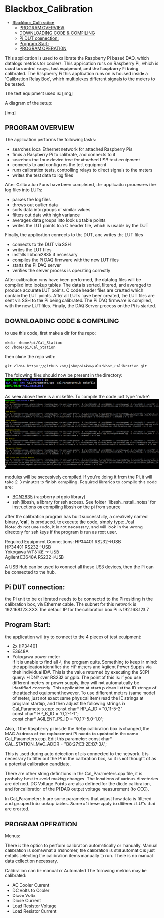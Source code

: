 # Blackbox_Calibration

- [Blackbox_Calibration](#blackbox_calibration)
  - [PROGRAM OVERVIEW](#program-overview)
  - [DOWNLOADING CODE & COMPILING](#downloading-code--compiling)
  - [Pi DUT connection:](#pi-dut-connection)
  - [Program Start:](#program-start)
  - [PROGRAM OPERATION](#program-operation)

This application is used to calibrate the Raspberry Pi based DAQ, which datalogs metrics for coolers. This application runs on Raspberry Pi, which is used to control relays, test equipment, and the Raspberry Pi being calibrated. The Raspberry Pi this application runs on is housed inside a 'Calibration Relay Box', which multiplexes different signals to the meters to be tested. 

The test equipment used is:
[img]




A diagram of the setup:

[img]


## PROGRAM OVERVIEW

The application performs the following tasks:
  - searches local Ethernet network for attached Raspberry Pis
  - finds a Raspberry Pi to calibrate, and connects to it
  - searches the linux device tree for attached USB test equipment
  - connects to and configures the test equipment
  - runs calibration tests, controlling relays to direct signals to the meters
  - writes the test data to log files
  
After Calibration Runs have been completed, the application processes the log files into LUTs:
  - parses the log files
  - throws out outlier data
  - sorts data into groups of similar values
  - filters out data with high variance
  - averages data groups into look up table points
  - writes the LUT points to a C header file, which is usable by the DUT

Finally, the application connects to the DUT, and writes the LUT files
 - connects to the DUT via SSH
 - writes the LUT files
 - installs libbcm2835 if necessary
 - compiles the Pi DAQ firmware with the new LUT files
 - starts the PI DAQ server
 - verifies the server process is operating correctly

  
After calibration runs have been performed, the datalog files will be compiled into lookup tables. The data is sorted, filtered, and averaged to produce accurate LUT points. C code header files are created which contain the LUT points. After all LUTs have been created, the LUT files are sent via SSH to the Pi being calibrated. 
The Pi DAQ firmware is compiled, with the new LUT files. Finally, the DAQ Server process on the Pi is started.

## DOWNLOADING CODE & COMPILING
to use this code, first make a dir for the repo:
```
mkdir /home/pi/Cal_Station  
cd /home/pi/Cal_Station  
```
then clone the repo with:  
```
git clone https://github.com/johnpolakow/Blackbox_Calibration.git    
```

The following files should now be present in the directory:
![plot](./md/compile/compile01.png)

As seen above there is a makefile. To compile the code just type 'make':  
![plot](./md/compile/compile02.png)





modules will be succesively compiled. If you're doing it from the Pi, it will take 2-3 minutes to finish compiling. Required libraries to compile this code are:
   - [BCM2835](https://www.airspayce.com/mikem/bcm2835/) (raspberry pi gpio library)
   - ssh (libssh, a library for ssh access. See folder 'libssh_install_notes' for instructions on compiling libssh on the pi from source

after the calibration program has built successfully, a creatively named binary, '**cal**', is produced. 
to execute the code, simply type: ./cal  
Note: do not use sudo, it is not necessary, and will look in the wrong directory for ssh keys if the program is run as root user.

Required Equipment Connections:
  HP34401  RS232->USB  
  HP34401  RS232->USB  
  Yokogawa WT310E -> USB  
  Agilent E3648A RS232->USB  
  

A USB Hub can be used to connect all these USB devices, then the Pi can be connected to the hub.

## Pi DUT connection:
the Pi unit to be calibrated needs to be connected to the Pi residing in the calibration box, via Ethernet cable. The subnet for this network is 192.168.123.XXX
The default IP for the calibration box Pi is 192.168.123.7

## Program Start:
the application will try to connect to the 4 pieces of test equipment:
   - 2x HP34401  
   - E3648A  
   - Yokogawa power meter  
If it is unable to find all 4, the program quits. Something to keep in mind:
the application identifies the HP meters and Agilent Power Supply via their individual ID#. This is the value returned by executing the SCPI query: \*IDN?
over RS232 or gpib. The point of this is: if you use different meters or power supply, they will not automatically be identified correctly. This application at startup does list the ID strings of the attached equipment however. To use different meters (same model of meter, just not exact same physical item) read the ID strings at program startup, and then adjust the following strings in Cal_Parameters.cpp:
const char* HP_A_ID = "0,11-5-2";  
const char* HP_B_ID = "0,2-1-1";  
const char* AGILENT_PS_ID = "0,1.7-5.0-1.0";  

Also, if the Raspberry pi inside the Relay calibration box is changed, the MAC Address of the replacement Pi needs to updated in the same Cal_Parameters.cpp. Edit this parameter:
const char* CAL_STATION_MAC_ADDR = "B8:27:EB:2E:B7:3A";  

This is used during auto detection of pis connected to the network. It is necessary to filter out the PI in the calibration box, so it is not thought of as a potential calibration candidate.

There are other string definitions in the Cal_Parameters.cpp file, it is probably best to avoid making changes. The lcoations of various directories are defined.
DC Voltage Points are also defined for the diode calibration, and for calibration of the PI DAQ output voltage measurement (to CCC).

In Cal_Parameters.h are some parameters that adjust how data is filtered and grouped into lookup tables. Some of these apply to different LUTs that are created. 

## PROGRAM OPERATION

Menus:

There is the option to perform calibration automatically or manually. Manual calibration is somewhat a misnomer, the calibration is still automatic is just entails selecting the calibration items manually to run. There is no manual data collection necessary. 






Calibration can be manual or Automated
The following metrics may be calibrated:
  - AC Cooler Current
  - DC Volts to Cooler
  - Diode Volts
  - Diode Current
  - Load Resistor Voltage
  - Load Resistor Current